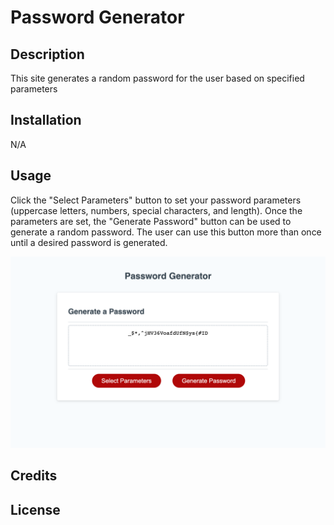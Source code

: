 # Password Generator

## Description

This site generates a random password for the user based on specified parameters

## Installation

N/A

## Usage

Click the "Select Parameters" button to set your password parameters (uppercase letters, numbers, special characters, and length). Once the parameters are set, the "Generate Password" button can be used to generate a random password. The user can use this button more than once until a desired password is generated. 

![webpage screenshot](./assets/page.png)

## Credits

## License
